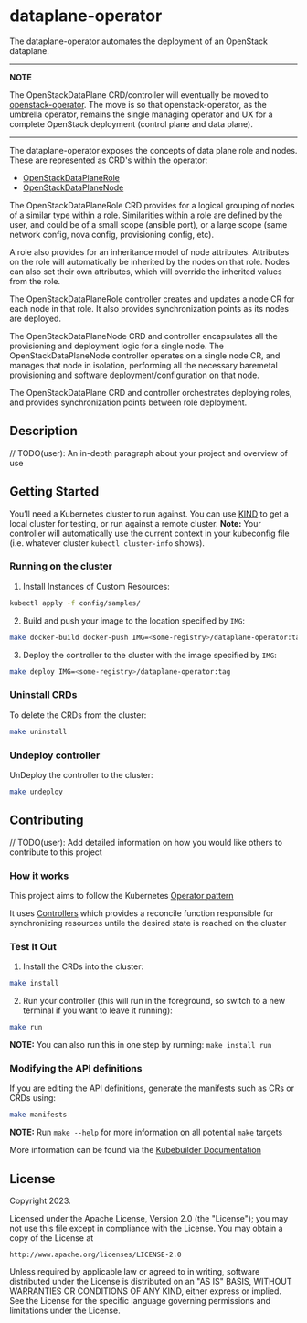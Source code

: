 # dataplane-operator
The dataplane-operator automates the deployment of an OpenStack dataplane.

---
**NOTE**

The OpenStackDataPlane CRD/controller will eventually be moved to
[openstack-operator](https://github.com/openstack-k8s-operator/openstack-operator).
The move is so that openstack-operator, as the umbrella operator, remains the
single managing operator and UX for a complete OpenStack deployment
(control plane and data plane).

---

The dataplane-operator exposes the concepts of data plane role and nodes. These
are represented as CRD's within the operator:

* [OpenStackDataPlaneRole](https://github.com/openstack-k8s-operators/dataplane-operator/blob/main/config/crd/bases/core.openstack.org_openstackdataplaneroles.yaml)
* [OpenStackDataPlaneNode](https://github.com/openstack-k8s-operators/dataplane-operator/blob/main/config/crd/bases/core.openstack.org_openstackdataplanenodes.yaml)

The OpenStackDataPlaneRole CRD provides for a logical grouping of nodes of a
similar type within a role.  Similarities within a role are defined by the
user, and could be of a small scope (ansible port), or a large scope (same
network config, nova config, provisioning config, etc).

A role also provides for an inheritance model of node attributes. Attributes on
the role will automatically be inherited by the nodes on that role. Nodes can
also set their own attributes, which will override the inherited values from
the role.

The OpenStackDataPlaneRole controller creates and updates a node CR for each
node in that role. It also provides synchronization points as its nodes are
deployed.

The OpenStackDataPlaneNode CRD and controller encapsulates all the provisioning
and deployment logic for a single node. The OpenStackDataPlaneNode controller
operates on a single node CR, and manages that node in isolation, performing
all the necessary baremetal provisioning and software deployment/configuration
on that node.

The OpenStackDataPlane CRD and controller orchestrates deploying roles, and
provides synchronization points between role deployment.

## Description
// TODO(user): An in-depth paragraph about your project and overview of use

## Getting Started
You’ll need a Kubernetes cluster to run against. You can use [KIND](https://sigs.k8s.io/kind) to get a local cluster for testing, or run against a remote cluster.
**Note:** Your controller will automatically use the current context in your kubeconfig file (i.e. whatever cluster `kubectl cluster-info` shows).

### Running on the cluster
1. Install Instances of Custom Resources:

```sh
kubectl apply -f config/samples/
```

2. Build and push your image to the location specified by `IMG`:

```sh
make docker-build docker-push IMG=<some-registry>/dataplane-operator:tag
```

3. Deploy the controller to the cluster with the image specified by `IMG`:

```sh
make deploy IMG=<some-registry>/dataplane-operator:tag
```

### Uninstall CRDs
To delete the CRDs from the cluster:

```sh
make uninstall
```

### Undeploy controller
UnDeploy the controller to the cluster:

```sh
make undeploy
```

## Contributing
// TODO(user): Add detailed information on how you would like others to contribute to this project

### How it works
This project aims to follow the Kubernetes [Operator pattern](https://kubernetes.io/docs/concepts/extend-kubernetes/operator/)

It uses [Controllers](https://kubernetes.io/docs/concepts/architecture/controller/)
which provides a reconcile function responsible for synchronizing resources untile the desired state is reached on the cluster

### Test It Out
1. Install the CRDs into the cluster:

```sh
make install
```

2. Run your controller (this will run in the foreground, so switch to a new terminal if you want to leave it running):

```sh
make run
```

**NOTE:** You can also run this in one step by running: `make install run`

### Modifying the API definitions
If you are editing the API definitions, generate the manifests such as CRs or CRDs using:

```sh
make manifests
```

**NOTE:** Run `make --help` for more information on all potential `make` targets

More information can be found via the [Kubebuilder Documentation](https://book.kubebuilder.io/introduction.html)

## License

Copyright 2023.

Licensed under the Apache License, Version 2.0 (the "License");
you may not use this file except in compliance with the License.
You may obtain a copy of the License at

    http://www.apache.org/licenses/LICENSE-2.0

Unless required by applicable law or agreed to in writing, software
distributed under the License is distributed on an "AS IS" BASIS,
WITHOUT WARRANTIES OR CONDITIONS OF ANY KIND, either express or implied.
See the License for the specific language governing permissions and
limitations under the License.
